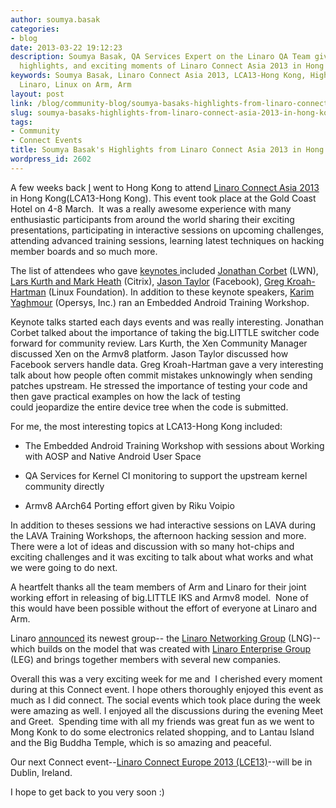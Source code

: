 ```yaml
---
author: soumya.basak
categories:
- blog
date: 2013-03-22 19:12:23
description: Soumya Basak, QA Services Expert on the Linaro QA Team gives his impressions,
  highlights, and exciting moments of Linaro Connect Asia 2013 in Hong Kong.
keywords: Soumya Basak, Linaro Connect Asia 2013, LCA13-Hong Kong, Highlights, Dublin,
  Linaro, Linux on Arm, Arm
layout: post
link: /blog/community-blog/soumya-basaks-highlights-from-linaro-connect-asia-2013-in-hong-kong/
slug: soumya-basaks-highlights-from-linaro-connect-asia-2013-in-hong-kong
tags:
- Community
- Connect Events
title: Soumya Basak's Highlights from Linaro Connect Asia 2013 in Hong Kong
wordpress_id: 2602
---
```


A few weeks back [I](/about/) went to Hong Kong to attend [Linaro Connect Asia 2013](https://wiki.linaro.org/Events/LCA13) in Hong Kong(LCA13-Hong Kong). This event took place at the Gold Coast Hotel on 4-8 March.  It was a really awesome experience with many enthusiastic participants from around the world sharing their exciting presentations, participating in interactive sessions on upcoming challenges, attending advanced training sessions, learning latest techniques on hacking member boards and so much more.

The list of attendees who gave [keynotes ](/blog/linaro-announces-keynote-speakers-for-linaro-connect-asia-2013/)included [Jonathan Corbet](http://lca-13.zerista.com/event/member/72345) (LWN), [Lars Kurth and Mark Heath](http://lca-13.zerista.com/event/member/72404) (Citrix), [Jason Taylor](http://lca-13.zerista.com/event/member/72662) (Facebook), [Greg Kroah-Hartman](http://lca-13.zerista.com/event/member/72405) (Linux Foundation). In addition to these keynote speakers, [Karim Yaghmour](/blog/embedded-android-training-workshop-to-be-held-at-linaro-connect-asia-2013/) (Opersys, Inc.) ran an Embedded Android Training Workshop.

Keynote talks started each days events and was really interesting. Jonathan Corbet talked about the importance of taking the big.LITTLE switcher code forward for community review. Lars Kurth, the Xen Community Manager discussed Xen on the Armv8 platform. Jason Taylor discussed how Facebook servers handle data. Greg Kroah-Hartman gave a very interesting talk about how people often commit mistakes unknowingly when sending patches upstream. He stressed the importance of testing your code and then gave practical examples on how the lack of testing could jeopardize the entire device tree when the code is submitted.

For me, the most interesting topics at LCA13-Hong Kong included:




  * The Embedded Android Training Workshop with sessions about Working with AOSP and Native Android User Space


  * QA Services for Kernel CI monitoring to support the upstream kernel community directly


  * Armv8 AArch64 Porting effort given by Riku Voipio


In addition to theses sessions we had interactive sessions on LAVA during the LAVA Training Workshops, the afternoon hacking session and more. There were a lot of ideas and discussion with so many hot-chips and exciting challenges and it was exciting to talk about what works and what we were going to do next.

A heartfelt thanks all the team members of Arm and Linaro for their joint working effort in releasing of big.LITTLE IKS and Armv8 model.  None of this would have been possible without the effort of everyone at Linaro and Arm.

Linaro [announced](/news/networking-leaders-collaborate-to-maximize-choice-performance-and-power-efficiency/) its newest group-- the [Linaro Networking Group](/blog/lng/) (LNG)-- which builds on the model that was created with [Linaro Enterprise Group](/groups/leg/) (LEG) and brings together members with several new companies.

Overall this was a very exciting week for me and  I cherished every moment during at this Connect event. I hope others thoroughly enjoyed this event as much as I did connect. The social events which took place during the week were amazing as well. I enjoyed all the discussions during the evening Meet and Greet.  Spending time with all my friends was great fun as we went to Mong Konk to do some electronics related shopping, and to Lantau Island and the Big Buddha Temple, which is so amazing and peaceful.

Our next Connect event--[Linaro Connect Europe 2013 (LCE13)](https://connect.linaro.org)--will be in Dublin, Ireland.

I hope to get back to you very soon :)